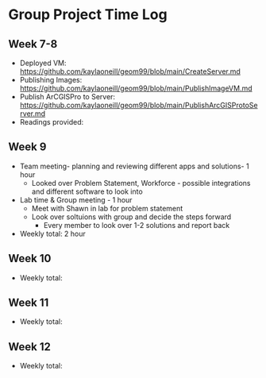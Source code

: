 # Group Project Time Log 

## Week 7-8
- Deployed VM: https://github.com/kaylaoneill/geom99/blob/main/CreateServer.md
- Publishing Images: https://github.com/kaylaoneill/geom99/blob/main/PublishImageVM.md
- Publish ArCGISPro to Server: https://github.com/kaylaoneill/geom99/blob/main/PublishArcGISProtoServer.md
- Readings provided: 


## Week 9
- Team meeting- planning and reviewing different apps and solutions- 1 hour
  - Looked over Problem Statement, Workforce - possible integrations and different software to look into 
-  Lab time & Group meeting - 1 hour
    - Meet with Shawn in lab for problem statement
    - Look over soltuions with group and decide the steps forward
      - Every member to look over 1-2 solutions and report back     
- Weekly total: 2 hour 


## Week 10
- Weekly total:
## Week 11
- Weekly total:
## Week 12
- Weekly total:

